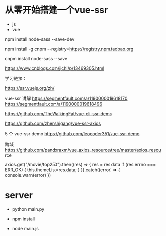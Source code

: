 # 从零开始搭建一个vue-ssr

- js
- vue

npm install node-sass --save-dev


npm install -g cnpm --registry=https://registry.npm.taobao.org


cnpm install node-sass --save

https://www.cnblogs.com/jichi/p/13469305.html

学习链接：

https://ssr.vuejs.org/zh/

vue-ssr 讲解
https://segmentfault.com/a/1190000019618170
https://segmentfault.com/a/1190000019618496

https://github.com/TheWalkingFat/vue-cli-ssr-demo

https://github.com/zhenshigang/vue-ssr-axios

5 个 vue-ssr demo
https://github.com/leocoder351/vue-ssr-demo

跨域
https://github.com/pandoraxm/vue_axios_resource/tree/master/axios_resource


axios.get("/movie/top250").then((res) => {
  res = res.data
  if (res.errno === ERR_OK) {
      this.themeList=res.data;
  }
}).catch((error) => {
  console.warn(error)
})


# server

- python main.py

- npm install
- node main.js
